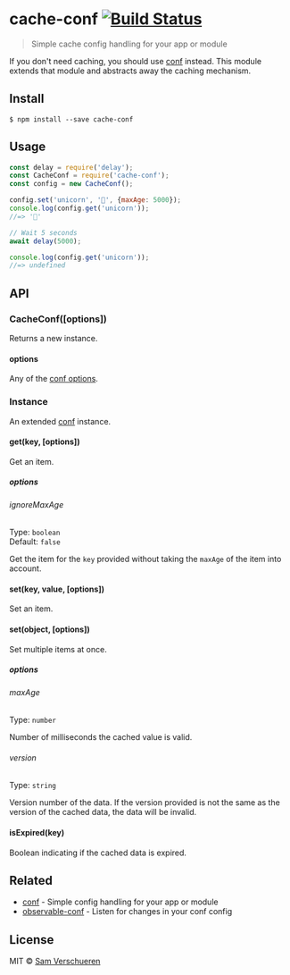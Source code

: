 # cache-conf [![Build Status](https://travis-ci.org/SamVerschueren/cache-conf.svg?branch=master)](https://travis-ci.org/SamVerschueren/cache-conf)

> Simple cache config handling for your app or module

If you don't need caching, you should use [conf](https://github.com/sindresorhus/conf) instead. This module extends that module and
abstracts away the caching mechanism.


## Install

```
$ npm install --save cache-conf
```


## Usage

```js
const delay = require('delay');
const CacheConf = require('cache-conf');
const config = new CacheConf();

config.set('unicorn', '🦄', {maxAge: 5000});
console.log(config.get('unicorn'));
//=> '🦄'

// Wait 5 seconds
await delay(5000);

console.log(config.get('unicorn'));
//=> undefined
```


## API

### CacheConf([options])

Returns a new instance.

#### options

Any of the [conf options](https://github.com/sindresorhus/conf#options).

### Instance

An extended [conf](https://github.com/sindresorhus/conf#instance) instance.

#### get(key, [options])

Get an item.

##### options

###### ignoreMaxAge

Type: `boolean`<br>
Default: `false`

Get the item for the `key` provided without taking the `maxAge` of the item into account.

#### set(key, value, [options])

Set an item.

#### set(object, [options])

Set multiple items at once.

##### options

###### maxAge

Type: `number`

Number of milliseconds the cached value is valid.

###### version

Type: `string`

Version number of the data. If the version provided is not the same as the version of the cached data, the data will be invalid.

#### isExpired(key)

Boolean indicating if the cached data is expired.


## Related

- [conf](https://github.com/sindresorhus/conf) - Simple config handling for your app or module
- [observable-conf](https://github.com/SamVerschueren/observable-conf) - Listen for changes in your conf config


## License

MIT © [Sam Verschueren](https://github.com/SamVerschueren)
